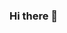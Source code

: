 ### Hi there 👋
<!--
**gandharva-gk/gandharva-gk** is a ✨ _special_ ✨ repository because its `README.md` (this file) appears on your GitHub profile.

Here are some ideas to get you started:

- 🔭 I’m currently working on NLP
- 🌱 I’m currently learning **Natural language processing**
- 👯 I’m looking to collaborate on **AI and NLP Project**
- 🤔 I’m looking for help with web development
- 💬 Ask me about *Tendorflow, Keras and ML*
- 📫 How to reach me: contact me on my mail [geyagandharva@gmail.com](geyagandharva@gmail.com)
- 😄 Pronouns: 010
- ⚡ Fun fact: What comes after a million, billion and trillion?
-->
